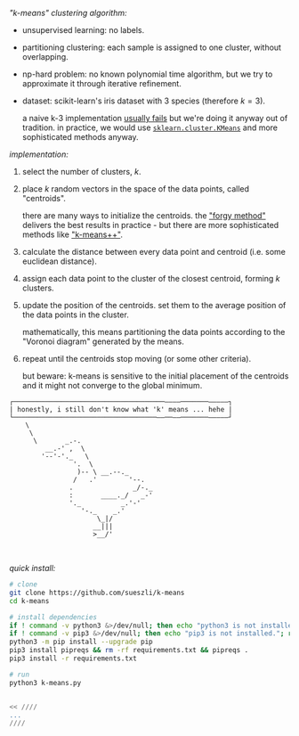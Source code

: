 _"k-means" clustering algorithm:_

- unsupervised learning: no labels.
- partitioning clustering: each sample is assigned to one cluster, without overlapping.
- np-hard problem: no known polynomial time algorithm, but we try to approximate it through iterative refinement.
- dataset: scikit-learn's iris dataset with 3 species (therefore $k=3$).

  a naive k-3 implementation [usually fails](https://en.m.wikipedia.org/wiki/K-means_clustering#:~:text=the%20result%20often%20fails) but we're doing it anyway out of tradition. in practice, we would use [`sklearn.cluster.KMeans`](https://scikit-learn.org/stable/modules/generated/sklearn.cluster.KMeans.html) and more sophisticated methods anyway.

_implementation:_

1. select the number of clusters, $k$.

2. place $k$ random vectors in the space of the data points, called "centroids".

   there are many ways to initialize the centroids. the ["forgy method"](https://people.csail.mit.edu/tieu/notebook/kmeans/15_p600-hamerly.pdf) delivers the best results in practice - but there are more sophisticated methods like ["k-means++"](https://en.m.wikipedia.org/wiki/K-means%2B%2B).

3. calculate the distance between every data point and centroid (i.e. some euclidean distance).

4. assign each data point to the cluster of the closest centroid, forming $k$ clusters.

5. update the position of the centroids. set them to the average position of the data points in the cluster.

   mathematically, this means partitioning the data points according to the "Voronoi diagram" generated by the means.

6. repeat until the centroids stop moving (or some other criteria).

   but beware: k-means is sensitive to the initial placement of the centroids and it might not converge to the global minimum.

```
┌──────────────────────────────────────––––───────–––––┐
| honestly, i still don't know what 'k' means ... hehe |
└────────────────────────────────────––──––───────–––––┘
    \
     \
      \       _.-.
         __.-' ,  \
        '--'-'._   \
                '.  \
                 )-- \ __.--._
                /   .'        '--.
               .               _/-._
               :       ____._/   _-'
               '._          _.'-'
                  '-._    _.'
                      \_|/
                     __|||
                     >__/'
```

<br>

_quick install:_

```bash
# clone
git clone https://github.com/sueszli/k-means
cd k-means

# install dependencies
if ! command -v python3 &>/dev/null; then echo "python3 is not installed."; return; fi
if ! command -v pip3 &>/dev/null; then echo "pip3 is not installed."; return; fi
python3 -m pip install --upgrade pip
pip3 install pipreqs && rm -rf requirements.txt && pipreqs .
pip3 install -r requirements.txt

# run
python3 k-means.py


<< ////
...
////
```
